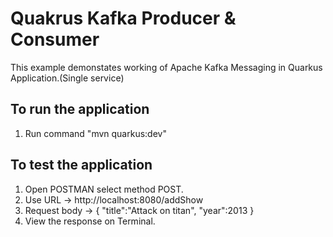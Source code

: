 # Quakrus Kafka Producer & Consumer

This example demonstates working of Apache Kafka Messaging in Quarkus Application.(Single service)

## To run the application
1. Run command "mvn quarkus:dev"

## To test the application 
1. Open POSTMAN select method POST.
2. Use URL -> http://localhost:8080/addShow
3. Request body -> {
    "title":"Attack on titan",
    "year":2013
}
4. View the response on Terminal.
